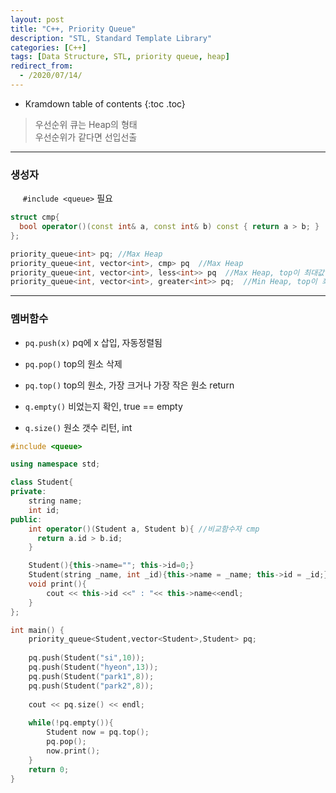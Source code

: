 ```yaml
---
layout: post
title: "C++, Priority Queue"
description: "STL, Standard Template Library"
categories: [C++]
tags: [Data Structure, STL, priority queue, heap]
redirect_from:
  - /2020/07/14/
---
```

* Kramdown table of contents
{:toc .toc}

> 우선순위 큐는 Heap의 형태    
> 우선순위가 같다면 선입선출    

-------------------

### 생성자


&nbsp;&nbsp;&nbsp;&nbsp;  `#include <queue>` <span class="nomargin">필요</span>

~~~ c++    
struct cmp{
  bool operator()(const int& a, const int& b) const { return a > b; }
};

priority_queue<int> pq; //Max Heap
priority_queue<int, vector<int>, cmp> pq  //Max Heap
priority_queue<int, vector<int>, less<int>> pq  //Max Heap, top이 최대값
priority_queue<int, vector<int>, greater<int>> pq;  //Min Heap, top이 최소값

~~~    
------------------------

### 멤버함수

* `pq.push(x)` <span class="margin"> pq에 x 삽입, 자동정렬됨</span>
* `pq.pop()` <span class="margin">top의 원소 삭제<span>
* `pq.top()` <span class="margin">top의 원소, 가장 크거나 가장 작은 원소 return<span>

* `q.empty()` <span class="margin">비었는지 확인, true == empty</span>
* `q.size()`  <span class="margin">원소 갯수 리턴, int </span>


~~~ c++
#include <queue>

using namespace std;

class Student{
private:
    string name;
    int id;
public:
    int operator()(Student a, Student b){ //비교함수자 cmp
      return a.id > b.id;
    }

    Student(){this->name=""; this->id=0;}
    Student(string _name, int _id){this->name = _name; this->id = _id;}
    void print(){
        cout << this->id <<" : "<< this->name<<endl;
    }
};

int main() {
    priority_queue<Student,vector<Student>,Student> pq;
    
    pq.push(Student("si",10));
    pq.push(Student("hyeon",13));
    pq.push(Student("park1",8));
    pq.push(Student("park2",8));
    
    cout << pq.size() << endl;
    
    while(!pq.empty()){
        Student now = pq.top();
        pq.pop();
        now.print();
    }
    return 0;
}
~~~

